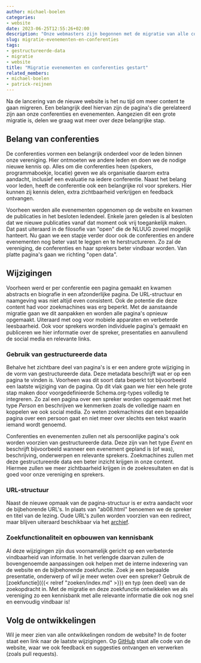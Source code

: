 ```yaml
---
author: michael-boelen
categories:
- website
date: 2023-06-25T12:55:26+02:00
description: "Onze webmasters zijn begonnen met de migratie van alle conferentie-pagina's en relevante NLUUG-evenementen. Lees meer over de achtergrond van deze migratie."
slug: migratie-evenementen-en-conferenties
tags:
- gestructureerde-data
- migratie
- website
title: "Migratie evenementen en conferenties gestart"
related_members:
- michael-boelen
- patrick-reijnen
---
```


Na de lancering van de nieuwe website is het nu tijd om meer content te gaan migreren. Een belangrijk deel hiervan zijn de pagina's die gerelateerd zijn aan onze conferenties en evenementen. Aangezien dit een grote migratie is, delen we graag wat meer over deze belangrijke stap.

## Belang van conferenties

De conferenties vormen een belangrijk onderdeel voor de leden binnen onze vereniging. Hier ontmoeten we andere leden en doen we de nodige nieuwe kennis op. Alles om die conferenties heen (spekers, programmaboekje, locatie) geven we als organisatie daarom extra aandacht, inclusief een evaluatie na iedere conferentie. Naast het belang voor leden, heeft de conferentie ook een belangrijke rol voor sprekers. Hier kunnen zij kennis delen, extra zichtbaarheid verkrijgen en feedback ontvangen.

Voorheen werden alle evenementen opgenomen op de website en kwamen de publicaties in het besloten ledendeel. Enkele jaren geleden is al besloten dat we nieuwe publicaties vanaf dat moment ook vrij toegankelijk maken. Dat past uiteraard in de filosofie van "open" die de NLUUG zoveel mogelijk hanteert. Nu gaan we een stapje verder door ook de conferenties en andere evenementen nog beter vast te leggen en te herstructureren. Zo zal de vereniging, de conferenties en haar sprekers beter vindbaar worden. Van platte pagina's gaan we richting "open data".

## Wijzigingen

Voorheen werd er per conferentie een pagina gemaakt en kwamen abstracts en biografie in een afzonderlijke pagina. De URL-structuur en naamgeving was niet altijd even consistent. Ook de potentie die deze content had voor zoekmachines was erg beperkt. Met de aanstaande migratie gaan we dit aanpakken en worden alle pagina's opnieuw opgemaakt. Uiteraard met oog voor mobiele apparaten en verbeterde leesbaarheid. Ook voor sprekers worden individuele pagina's gemaakt en publiceren we hier informatie over de spreker, presentaties en aanvullend de social media en relevante links.

### Gebruik van gestructureerde data

Behalve het zichtbare deel van pagina's is er een andere grote wijziging in de vorm van gestructureerde data. Deze metadata beschrijft wat er op een pagina te vinden is. Voorheen was dit soort data beperkt tot bijvoorbeeld een laatste wijziging van de pagina. Op dit vlak gaan we hier een hele grote stap maken door voorgedefinieerde Schema.org-types volledig te integreren. Zo zal een pagina over een spreker worden opgemaakt met het type *Person* en beschrijven we kenmerken zoals de volledige naam en koppelen we ook social media. Zo weten zoekmachines dat een bepaalde pagina over een persoon gaat en niet meer over slechts een tekst waarin iemand wordt genoemd.

Conferenties en evenementen zullen net als persoonlijke pagina's ook worden voorzien van gestructureerde data. Deze zijn van het type *Event* en beschrijft bijvoorbeeld wanneer een evenement gepland is (of was), beschrijving, onderwerpen en relevante sprekers. Zoekmachines zullen met deze gestructureerde data een beter inzicht krijgen in onze content. Hiermee zullen we meer zichtbaarheid krijgen in de zoekresultaten en dat is goed voor onze vereniging en sprekers.

### URL-structuur

Naast de nieuwe opmaak van de pagina-structuur is er extra aandacht voor de bijbehorende URL's. In plaats van "ab08.html" benoemen we de spreker en titel van de lezing. Oude URL's zullen worden voorzien van een redirect, maar blijven uiteraard beschikbaar via het [archief](https://archief-website.nluug.nl).

### Zoekfunctionaliteit en opbouwen van kennisbank

Al deze wijzigingen zijn dus voornamelijk gericht op een verbeterde vindbaarheid van informatie. In het verlengde daarvan zullen de bovengenoemde aanpassingen ook helpen met de interne indexering van de website en de bijbehorende zoekfunctie. Zoek je een bepaalde presentatie, onderwerp of wil je meer weten over een spreker? Gebruik de [zoekfunctie]({{< relref "zoeken/index.md" >}}) en typ (een deel) van de zoekopdracht in. Met de migratie en deze zoekfunctie ontwikkelen we als vereniging zo een kennisbank met alle relevante informatie die ook nog snel en eenvoudig vindbaar is!

## Volg de ontwikkelingen

Wil je meer zien van alle ontwikkelingen rondom de website? In de footer staat een link naar de laatste wijzigingen. Op [GitHub](https://github.com/NLUUG/website) staat alle code van de website, waar we ook feedback en suggesties ontvangen en verwerken (zoals pull requests).

